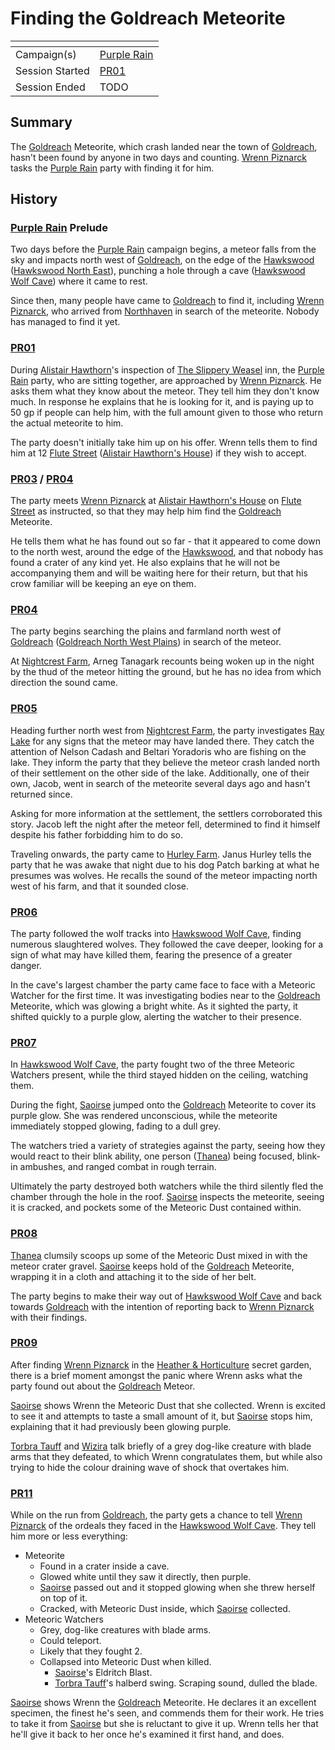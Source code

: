 # Finding the Goldreach Meteorite

| []() | |
| --- | --- |
| Campaign(s) | [Purple Rain](../purple-rain.md) |
| Session Started | [PR01](../sessions.md/PR01.md) |
| Session Ended | TODO |

## Summary

The [Goldreach](../../../astarus/civilisations/kingdom-of-astor/settlements/goldreach/README.md) Meteorite, which crash landed near the town of [Goldreach](../../../astarus/civilisations/kingdom-of-astor/settlements/goldreach/README.md), hasn't been found by anyone in two days and counting. [Wrenn Piznarck](../../../astarus/people/wrenn-piznarck.md) tasks the [Purple Rain](../purple-rain.md) party with finding it for him.

## History

### [Purple Rain](../purple-rain.md) Prelude

Two days before the [Purple Rain](../purple-rain.md) campaign begins, a meteor falls from the sky and impacts north west of [Goldreach](../../../astarus/civilisations/kingdom-of-astor/settlements/goldreach/README.md), on the edge of the [Hawkswood](../../../astarus/places/forests/hawkswood.md) ([Hawkswood North East](../../../astarus/civilisations/kingdom-of-astor/settlements/goldreach/places/hawkswood-north-east.md)), punching a hole through a cave ([Hawkswood Wolf Cave](../../../astarus/civilisations/kingdom-of-astor/settlements/goldreach/places/hawkswood-wolf-cave.md)) where it came to rest.

Since then, many people have came to [Goldreach](../../../astarus/civilisations/kingdom-of-astor/settlements/goldreach/README.md) to find it, including [Wrenn Piznarck](../../../astarus/people/wrenn-piznarck.md), who arrived from [Northhaven](../../../astarus/places/cities/northhaven.md) in search of the meteorite. Nobody has managed to find it yet.

### [PR01](../sessions.md/PR01.md)

During [Alistair Hawthorn](../../../astarus/people/alistair-hawthorn.md)'s inspection of [The Slippery Weasel](../../../astarus/civilisations/kingdom-of-astor/settlements/goldreach/places/the-slippery-weasel.md) inn, the [Purple Rain](../purple-rain.md) party, who are sitting together, are approached by [Wrenn Piznarck](../../../astarus/people/wrenn-piznarck.md). He asks them what they know about the meteor. They tell him they don't know much. In response he explains that he is looking for it, and is paying up to 50 gp if people can help him, with the full amount given to those who return the actual meteorite to him.

The party doesn't initially take him up on his offer. Wrenn tells them to find him at 12 [Flute Street](../../../astarus/civilisations/kingdom-of-astor/settlements/goldreach/places/flute-street.md) ([Alistair Hawthorn's House](../../../astarus/civilisations/kingdom-of-astor/settlements/goldreach/places/alistair-hawthorns-house.md)) if they wish to accept.

### [PR03](../sessions.md/PR03.md) / [PR04](../sessions.md/PR04.md)

The party meets [Wrenn Piznarck](../../../astarus/people/wrenn-piznarck.md) at [Alistair Hawthorn's House](../../../astarus/civilisations/kingdom-of-astor/settlements/goldreach/places/alistair-hawthorns-house.md) on [Flute Street](../../../astarus/civilisations/kingdom-of-astor/settlements/goldreach/places/flute-street.md) as instructed, so that they may help him find the [Goldreach](../../../astarus/civilisations/kingdom-of-astor/settlements/goldreach/README.md) Meteorite.

He tells them what he has found out so far - that it appeared to come down to the north west, around the edge of the [Hawkswood](../../../astarus/places/forests/hawkswood.md), and that nobody has found a crater of any kind yet. He also explains that he will not be accompanying them and will be waiting here for their return, but that his crow familiar will be keeping an eye on them.

### [PR04](../sessions.md/PR04.md)

The party begins searching the plains and farmland north west of [Goldreach](../../../astarus/civilisations/kingdom-of-astor/settlements/goldreach/README.md) ([Goldreach North West Plains](../../../astarus/civilisations/kingdom-of-astor/settlements/goldreach/places/goldreach-north-west-plains.md)) in search of the meteor.

At [Nightcrest Farm](../../../astarus/civilisations/kingdom-of-astor/settlements/goldreach/places/nightcrest-farm.md), Arneg Tanagark recounts being woken up in the night by the thud of the meteor hitting the ground, but he has no idea from which direction the sound came.

### [PR05](../sessions.md/PR05.md)

Heading further north west from [Nightcrest Farm](../../../astarus/civilisations/kingdom-of-astor/settlements/goldreach/places/nightcrest-farm.md), the party investigates [Ray Lake](../../../astarus/civilisations/kingdom-of-astor/settlements/goldreach/places/ray-lake.md) for any signs that the meteor may have landed there. They catch the attention of Nelson Cadash and Beltari Yoradoris who are fishing on the lake. They inform the party that they believe the meteor crash landed north of their settlement on the other side of the lake. Additionally, one of their own, Jacob, went in search of the meteorite several days ago and hasn't returned since.

Asking for more information at the settlement, the settlers corroborated this story. Jacob left the night after the meteor fell, determined to find it himself despite his father forbidding him to do so.

Traveling onwards, the party came to [Hurley Farm](../../../astarus/civilisations/kingdom-of-astor/settlements/goldreach/places/hurley-farm.md). Janus Hurley tells the party that he was awake that night due to his dog Patch barking at what he presumes was wolves. He recalls the sound of the meteor impacting north west of his farm, and that it sounded close.

### [PR06](../sessions.md/PR06.md)

The party followed the wolf tracks into [Hawkswood Wolf Cave](../../../astarus/civilisations/kingdom-of-astor/settlements/goldreach/places/hawkswood-wolf-cave.md), finding numerous slaughtered wolves. They followed the cave deeper, looking for a sign of what may have killed them, fearing the presence of a greater danger.

In the cave's largest chamber the party came face to face with a Meteoric Watcher for the first time. It was investigating bodies near to the [Goldreach](../../../astarus/civilisations/kingdom-of-astor/settlements/goldreach/README.md) Meteorite, which was glowing a bright white. As it sighted the party, it shifted quickly to a purple glow, alerting the watcher to their presence.

### [PR07](../sessions.md/PR07.md)

In [Hawkswood Wolf Cave](../../../astarus/civilisations/kingdom-of-astor/settlements/goldreach/places/hawkswood-wolf-cave.md), the party fought two of the three Meteoric Watchers present, while the third stayed hidden on the ceiling, watching them.

During the fight, [Saoirse](../../../astarus/people/saoirse.md) jumped onto the [Goldreach](../../../astarus/civilisations/kingdom-of-astor/settlements/goldreach/README.md) Meteorite to cover its purple glow. She was rendered unconscious, while the meteorite immediately stopped glowing, fading to a dull grey.

The watchers tried a variety of strategies against the party, seeing how they would react to their blink ability, one person ([Thanea](../../../astarus/people/thanea.md)) being focused, blink-in ambushes, and ranged combat in rough terrain.

Ultimately the party destroyed both watchers while the third silently fled the chamber through the hole in the roof. [Saoirse](../../../astarus/people/saoirse.md) inspects the meteorite, seeing it is cracked, and pockets some of the Meteoric Dust contained within.

### [PR08](../sessions.md/PR08.md)

[Thanea](../../../astarus/people/thanea.md) clumsily scoops up some of the Meteoric Dust mixed in with the meteor crater gravel. [Saoirse](../../../astarus/people/saoirse.md) keeps hold of the [Goldreach](../../../astarus/civilisations/kingdom-of-astor/settlements/goldreach/README.md) Meteorite, wrapping it in a cloth and attaching it to the side of her belt.

The party begins to make their way out of [Hawkswood Wolf Cave](../../../astarus/civilisations/kingdom-of-astor/settlements/goldreach/places/hawkswood-wolf-cave.md) and back towards [Goldreach](../../../astarus/civilisations/kingdom-of-astor/settlements/goldreach/README.md) with the intention of reporting back to [Wrenn Piznarck](../../../astarus/people/wrenn-piznarck.md) with their findings.

### [PR09](../sessions.md/PR09.md)

After finding [Wrenn Piznarck](../../../astarus/people/wrenn-piznarck.md) in the [Heather & Horticulture](../../../astarus/civilisations/kingdom-of-astor/settlements/goldreach/places/heather-and-horticulture.md) secret garden, there is a brief moment amongst the panic where Wrenn asks what the party found out about the [Goldreach](../../../astarus/civilisations/kingdom-of-astor/settlements/goldreach/README.md) Meteor.

[Saoirse](../../../astarus/people/saoirse.md) shows Wrenn the Meteoric Dust that she collected. Wrenn is excited to see it and attempts to taste a small amount of it, but [Saoirse](../../../astarus/people/saoirse.md) stops him, explaining that it had previously been glowing purple.

[Torbra Tauff](../../../astarus/people/torbra-tauff.md) and [Wizira](../../../astarus/people/wizira.md) talk briefly of a grey dog-like creature with blade arms that they defeated, to which Wrenn congratulates them, but while also trying to hide the colour draining wave of shock that overtakes him.

### [PR11](../sessions.md/PR11.md)

While on the run from [Goldreach](../../../astarus/civilisations/kingdom-of-astor/settlements/goldreach/README.md), the party gets a chance to tell [Wrenn Piznarck](../../../astarus/people/wrenn-piznarck.md) of the ordeals they faced in the [Hawkswood Wolf Cave](../../../astarus/civilisations/kingdom-of-astor/settlements/goldreach/places/hawkswood-wolf-cave.md). They tell him more or less everything:

- Meteorite
  - Found in a crater inside a cave.
  - Glowed white until they saw it directly, then purple.
  - [Saoirse](../../../astarus/people/saoirse.md) passed out and it stopped glowing when she threw herself on top of it.
  - Cracked, with Meteoric Dust inside, which [Saoirse](../../../astarus/people/saoirse.md) collected.
- Meteoric Watchers
  - Grey, dog-like creatures with blade arms.
  - Could teleport.
  - Likely that they fought 2.
  - Collapsed into Meteoric Dust when killed.
    - [Saoirse](../../../astarus/people/saoirse.md)'s Eldritch Blast.
    - [Torbra Tauff](../../../astarus/people/torbra-tauff.md)'s halberd swing. Scraping sound, dulled the blade.

[Saoirse](../../../astarus/people/saoirse.md) shows Wrenn the [Goldreach](../../../astarus/civilisations/kingdom-of-astor/settlements/goldreach/README.md) Meteorite. He declares it an excellent specimen, the finest he's seen, and commends them for their work. He tries to take it from [Saoirse](../../../astarus/people/saoirse.md) but she is reluctant to give it up. Wrenn tells her that he'll give it back to her once he's examined it first hand, and does.

